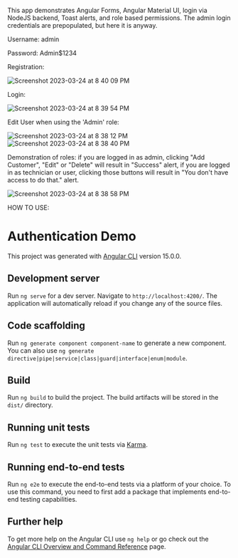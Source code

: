 This app demonstrates Angular Forms, Angular Material UI, login via NodeJS backend, Toast alerts, and role based permissions.
The admin login credentials are prepopulated, but here it is anyway.

Username: admin

Password: Admin$1234

Registration:

![Screenshot 2023-03-24 at 8 40 09 PM](https://user-images.githubusercontent.com/100744679/227690104-1cd44aca-9e5f-48d3-aa2c-ba47b1427125.jpg)

Login:

![Screenshot 2023-03-24 at 8 39 54 PM](https://user-images.githubusercontent.com/100744679/227690152-2181942c-91f2-4651-90c2-a187f3ae6219.jpg)

Edit User when using the 'Admin' role:

![Screenshot 2023-03-24 at 8 38 12 PM](https://user-images.githubusercontent.com/100744679/227690170-66124aa0-748e-469c-aa8d-d5a697455ed9.jpg)
![Screenshot 2023-03-24 at 8 38 40 PM](https://user-images.githubusercontent.com/100744679/227690218-1bddbfc8-5b41-4f21-acbf-0efd6430f577.jpg)

Demonstration of roles: if you are logged in as admin, clicking "Add Customer", "Edit" or "Delete" will result in "Success" alert, if you are logged in as technician or user, clicking those buttons will result in "You don't have access to do that." alert.

![Screenshot 2023-03-24 at 8 38 58 PM](https://user-images.githubusercontent.com/100744679/227690230-7188af0e-b474-44af-8453-12d30a832865.jpg)


HOW TO USE:

# Authentication Demo

This project was generated with [Angular CLI](https://github.com/angular/angular-cli) version 15.0.0.

## Development server

Run `ng serve` for a dev server. Navigate to `http://localhost:4200/`. The application will automatically reload if you change any of the source files.

## Code scaffolding

Run `ng generate component component-name` to generate a new component. You can also use `ng generate directive|pipe|service|class|guard|interface|enum|module`.

## Build

Run `ng build` to build the project. The build artifacts will be stored in the `dist/` directory.

## Running unit tests

Run `ng test` to execute the unit tests via [Karma](https://karma-runner.github.io).

## Running end-to-end tests

Run `ng e2e` to execute the end-to-end tests via a platform of your choice. To use this command, you need to first add a package that implements end-to-end testing capabilities.

## Further help

To get more help on the Angular CLI use `ng help` or go check out the [Angular CLI Overview and Command Reference](https://angular.io/cli) page.
